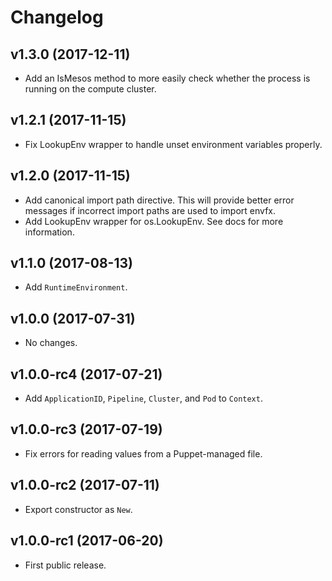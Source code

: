 # Changelog

## v1.3.0 (2017-12-11)

- Add an IsMesos method to more easily check whether the process is running on
  the compute cluster.

## v1.2.1 (2017-11-15)

- Fix LookupEnv wrapper to handle unset environment variables properly.

## v1.2.0 (2017-11-15)

- Add canonical import path directive. This will provide better error messages
  if incorrect import paths are used to import envfx.
- Add LookupEnv wrapper for os.LookupEnv. See docs for more information.

## v1.1.0 (2017-08-13)

- Add `RuntimeEnvironment`.

## v1.0.0 (2017-07-31)

- No changes.

## v1.0.0-rc4 (2017-07-21)

- Add `ApplicationID`, `Pipeline`, `Cluster`, and `Pod` to `Context`.

## v1.0.0-rc3 (2017-07-19)

- Fix errors for reading values from a Puppet-managed file.

## v1.0.0-rc2 (2017-07-11)

- Export constructor as `New`.

## v1.0.0-rc1 (2017-06-20)

- First public release.

